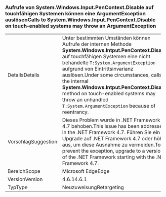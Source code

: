 ### <a name="calls-to-systemwindowsinputpencontextdisable-on-touch-enabled-systems-may-throw-an-argumentexception"></a><span data-ttu-id="84454-101">Aufrufe von System.Windows.Input.PenContext.Disable auf touchfähigen Systemen können eine ArgumentException auslösen</span><span class="sxs-lookup"><span data-stu-id="84454-101">Calls to System.Windows.Input.PenContext.Disable on touch-enabled systems may throw an ArgumentException</span></span>

|   |   |
|---|---|
|<span data-ttu-id="84454-102">Details</span><span class="sxs-lookup"><span data-stu-id="84454-102">Details</span></span>|<span data-ttu-id="84454-103">Unter bestimmten Umständen können Aufrufe der internen Methode <strong>System.Windows.Intput.PenContext.Disable</strong> auf touchfähigen Systemen eine nicht behandelte <code>T:System.ArgumentException</code> aufgrund von Eintrittsinvarianz auslösen.</span><span class="sxs-lookup"><span data-stu-id="84454-103">Under some circumstances, calls to the internal <strong>System.Windows.Intput.PenContext.Disable</strong> method on touch-enabled systems may throw an unhandled <code>T:System.ArgumentException</code> because of reentrancy.</span></span>|
|<span data-ttu-id="84454-104">Vorschlag</span><span class="sxs-lookup"><span data-stu-id="84454-104">Suggestion</span></span>|<span data-ttu-id="84454-105">Dieses Problem wurde in .NET Framework 4.7 behoben.</span><span class="sxs-lookup"><span data-stu-id="84454-105">This issue has been addressed in the .NET Framework 4.7.</span></span> <span data-ttu-id="84454-106">Führen Sie ein Upgrade auf .NET Framework 4.7 oder höher aus, um diese Ausnahme zu vermeiden.</span><span class="sxs-lookup"><span data-stu-id="84454-106">To prevent the exception, upgrade to a version of the .NET Framework starting with the .NET Framework 4.7.</span></span>|
|<span data-ttu-id="84454-107">Bereich</span><span class="sxs-lookup"><span data-stu-id="84454-107">Scope</span></span>|<span data-ttu-id="84454-108">Microsoft Edge</span><span class="sxs-lookup"><span data-stu-id="84454-108">Edge</span></span>|
|<span data-ttu-id="84454-109">Version</span><span class="sxs-lookup"><span data-stu-id="84454-109">Version</span></span>|<span data-ttu-id="84454-110">4.6.1</span><span class="sxs-lookup"><span data-stu-id="84454-110">4.6.1</span></span>|
|<span data-ttu-id="84454-111">Typ</span><span class="sxs-lookup"><span data-stu-id="84454-111">Type</span></span>|<span data-ttu-id="84454-112">Neuzuweisung</span><span class="sxs-lookup"><span data-stu-id="84454-112">Retargeting</span></span>|


